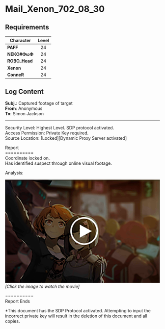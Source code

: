 # Mail_Xenon_702_08_30
## Requirements
|  Character  |Level|
|-------------|:---:|
|**PAFF**     | 24  |
|**NEKO#ΦωΦ** | 24  |
|**ROBO_Head**| 24  |
|**Xenon**    | 24  |
|**ConneR**   | 24  |

## Log Content
**Subj.**: Captured footage of target<br>
**From**: Anonymous<br>
**To**: Simon Jackson
___

Security Level: Highest Level. SDP protocol activated.<br>
Access Permission: Private Key required.<br>
Source Location: [Locked][Dynamic Proxy Server activated]

Report<br>
==========<br>
Coordinate locked on.<br>
Has identified suspect through online visual footage.

Analysis:<br>


[![xos2502.png](./attachments/xos2502.png)](https://youtu.be/AdRsMZG6MoE)<br>
*[Click the image to watch the movie]*

==========<br>
Report Ends

\*This document has the SDP Protocol activated. Attempting to input the incorrect private key will result in the deletion of this document and all copies.